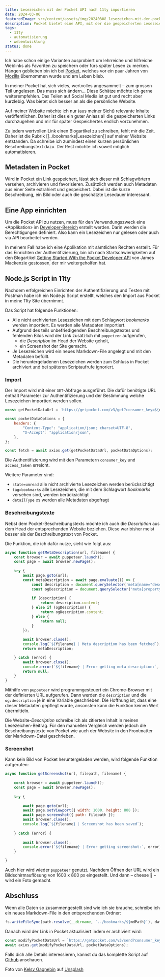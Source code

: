 ```yaml
---
title: Lesezeichen mit der Pocket API nach 11ty importieren
date: 2024-03-06
featuredImage: src/content/assets/img/20240308_lesezeichen-mit-der-pocket-api-nach-11ty-importieren.jpg
description: Pocket bietet eine API, mit der die gespeicherten Lesezeichen verwendet und angepasst werden können. Diese mache ich mir zu nutzen und speichere die Daten in einem Lesezeichenbeitrag auf [stebre.ch](https://stebre.ch/bookmarks). Es werden Lesezeichen mit einem spezifischen Tag berücksichtigt. Nach der Verarbeitung wird der auf Pocket gespeicherte Link archiviert.
tags:
  - 11ty
  - automatisierung
  - webentwicklung
status: done
---
```

Ich habe schon einige Varianten ausprobiert um lehrreiche und hilfreiche Weblinks als Favoriten zu speichern oder fürs später Lesen zu merken. Hängen geblieben bin ich bei [Pocket](https://getpocket.com), welches vor ein paar Jahren von [Mozilla](https://www.mozilla.org/de/) übernommen wurde und am Leben blieb. 

In meiner Pocket hat sich vieles, wertvolles angesammelt – zum grossen Teil ungelesen. Das muss sich ändern… Diese Schätze möchte ich gerne weiterempfehlen. Das Teilen auf Social Media ist gut und recht aber kurzlebig. Was bietet sich besser an als die persönliche Website. 

Auf meiner Website möchte ich nur (aus meiner Sicht) relevante Inhalte veröffentlichen. Daher ist dies ein guter Anlass all die gespeicherten Links durchzugehen und mir für später Gespeichertes endlich vorzunehmen.

Zu jedem wertvollen Link einen Blogartikel zu schreiben, fehlt mir die Zeit. Daher ist die Rubrik [[../bookmarks|Lesezeichen]] auf meiner Website entstanden. Da schreibe ich zumindest einen kurzen persönlichen Beschreibungstext dazu. Der Rest möchte ich soweit möglich automatisieren.

## Metadaten in Pocket

Wird in Pocket ein Link gespeichert, lässt sich dieser mit Schlagwörtern versehen, archivieren und favorisieren. Zusätzlich werden auch Metadaten aus einer Seite extrahiert und gespeichert. Dabei ist die kurze Beschreibung, ein Bild oder auch die geschätzte Lesedauer interessant.

## Eine App einrichten

Um die Pocket API zu nutzen, muss für den Verwendungszweck eine «Applikation» im [Developer-Bereich](https://getpocket.com/developer/) erstellt werden. Darin werden die Berechtigungen definiert. Also kann ein Lesezeichen nur gelesen oder auch via API bearbeitet werden.

In meinem Fall habe ich eine Applikation mit sämtlichen Rechten erstellt. Für das Einrichten der Authentifizierung, bin ich nach Startschwierigkeiten auf den Blogartikel [Getting Started With the Pocket Developer API](https://www.jamesfmackenzie.com/getting-started-with-the-pocket-developer-api/) von James Mackenzie gestossen, der mir weitergeholfen hat.

## Node.js Script in 11ty

Nachdem erfolgreichen Einrichten der Authentifizierung und Testen mit Postman habe ich ein Node.js Script erstellt, welches den Import aus Pocket in meine 11ty Site übernimmt. 

Das Script hat folgende Funktionen:

- Alle nicht archivierten Lesezeichen mit dem Schlagwort *bookmarks* werden importiert. Es werden alle Metadaten importiert.
- Aufgrund des teils unbefriedigenden Beschreibungstextes und fehlenden Bilds wird der Link zusätzlich mit `puppeteer` aufgerufen,
	- die *Description* im Head der Website geholt,
	- ein Screenshot der Site gemacht.
- Je Lesezeichen wird ein neues Markdown-File angelegt und mit den Metadaten befüllt.
- Die heruntergeladenen Lesezeichen werden zum Schluss in Pocket archiviert und bei späteren Scriptaufrufe ignoriert.

### Import

Der Import wird mit einer `GET`-Abfrage ausgeführt. Die dafür benötigte URL enthält Parameter zur Authentifizierung und der Bestimmung welche Lesezeichen importiert werden sollen.

```js
const getPocketDataUrl = `https://getpocket.com/v3/get?consumer_key=${consumerKey}&access_token=${accessToken}&state=unread&tag=bookmarks&detailType=complete`;

const pocketDataOptions = {
	headers: {
		"Content-Type": "application/json; charset=UTF-8",
		"X-Accept": "application/json",
	},
};

const fetch = await axios.get(getPocketDataUrl, pocketDataOptions);
```

Die Authentifizierung wird mit den Parametern `consumer_key` und `access_token` erreicht. 

Weitere Parameter sind:

- `state=unread` alle nicht archivierte Lesezeichen werden berücksichtigt
- `tag=bookmarks` alle Lesezeichen, die mit dem Schlagwort *bookmarks* versehen sind, werden berücksichtigt
- `detailType` es werden alle Metadaten abgefragt

### Beschreibungstexte

Nebst dem Pocket-Beschreibungstexts möchte ich auch die *Description* aus dem Head der entsprechenden Website beziehen. Diese war bisher meist besser als der Beschreibungstext von Pocket. 

Die Funktion, die ich dafür nutze, sieht wie folgt aus:

```js
async function getMetaDescription(url, filename) {
	const browser = await puppeteer.launch();
	const page = await browser.newPage();
	
	try {
		await page.goto(url);
		const metaDescription = await page.evaluate(() => {
			const description = document.querySelector('meta[name="description"]');
			const ogDescription = document.querySelector('meta[property="og:description"]');
			
			if (description) {		
				return description.content;
			} else if (ogDescription) {
				return ogDescription.content;
			} else {
				return null;
			}
		});
		
		await browser.close();
		console.log(`${filename} | Meta description has been fetched`);
		return metaDescription;

	} catch (error) {
		await browser.close();
		console.error(`${filename} | Error getting meta description:`, error);
		return null;
	}
}
```

Mithilfe von `puppeteer` wird programmgesteuert ein Chrome-Browser mit der definierten URL aufgerufen. Dann werden die `description` und die `og:description` je in eine Variable geschrieben. Die Hoffnung ist, dass eine dieser Metadaten gepflegt wurde, ansonsten kann die Funktion keinen Wert übermitteln.

Die Website-*Description* schreibe ich als zitierten Inhalt in meinen Lesezeichen-Beitrag. Für den manuellen Vergleich werden jedoch die Beschreibungstexte von Pocket wie auch der Website in den Frontmatter der Markdown-Datei geschrieben.

### Screenshot

Kann kein Bild von Pocket heruntergeladen werden, wird folgende Funktion aufgerufen:

```js
async function getScreenshot(url, filepath, filename) {
	
	const browser = await puppeteer.launch();
	const page = await browser.newPage();
	
	try {
	
		await page.goto(url);
		await page.setViewport({ width: 1600, height: 800 });
		await page.screenshot({ path: filepath });
		await browser.close();
		console.log(`${filename} | Screenshot has been saved`);
	
	} catch (error) {
	
		await browser.close();
		console.error(`${filename} | Error getting screenshot:`, error);
	}

}
```

Auch hier wird wieder `puppeteer` genutzt. Nachdem Öffnen der URL wird ein Bildschirmauflösung von 1600 x 800 px eingestellt. Und dann – cheese 📸 – wird ein Foto gemacht.

## Abschluss

Wenn alle Daten so zusammengestellt sind wie ich sie brauche, schreibe ich ein neues Markdown-File in den entsprechenden Ordner:

```js
fs.writeFileSync(path.resolve(__dirname, `../bookmarks/${mdPath}`), data, "utf-8");
```

Danach wird der Link in Pocket aktualisiert indem er archiviert wird:

```js
const modifyPocketDataUrl = `https://getpocket.com/v3/send?consumer_key=${consumerKey}&access_token=${accessToken}&actions=[{"action":"archive","item_id":"${frontmatterData.id}"}]`;
await axios.get(modifyPocketDataUrl, pocketDataOptions);
```

Falls dich alle Details interessieren, kannst du das komplette Script auf [Github](https://github.com/stebrech/stebre-site/blob/main/_scripts/fetchPocketSaves.js) anschauen.

Foto von [Kelsy Gagnebin](https://unsplash.com/de/@kelsymichael?utm_content=creditCopyText&utm_medium=referral&utm_source=unsplash) auf [Unsplash](https://unsplash.com/de/fotos/ein-stapel-bucher-mit-bunten-bandern-darauf-gdeIn8lsTzs?utm_content=creditCopyText&utm_medium=referral&utm_source=unsplash)
